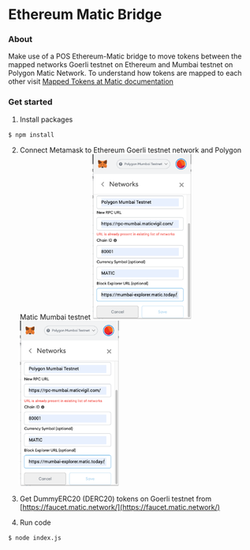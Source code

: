 # Ethereum Matic Bridge

### About
Make use of a POS Ethereum-Matic bridge to move tokens between the mapped networks
Goerli testnet on Ethereum and Mumbai testnet on Polygon Matic Network.
To understand how tokens are mapped to each other visit [Mapped Tokens at Matic documentation](https://docs.matic.network/docs/develop/network-details/mapped-tokens)

### Get started

1. Install packages
```sh
$ npm install 
```

2. Connect Metamask to Ethereum Goerli testnet network and Polygon Matic Mumbai testnet
<span><img src="./ImagesReadMe/mumbai.png" alt="configure Polygon Matic Mumbai Testne" width="200"/>
<img src="./ImagesReadMe/mumbai.png" alt="configure Polygon Matic Mainnet" width="200"/></span>


3. Get DummyERC20 (DERC20) tokens on Goerli testnet from [https://faucet.matic.network/](https://faucet.matic.network/)



3. Run code
```sh
$ node index.js
